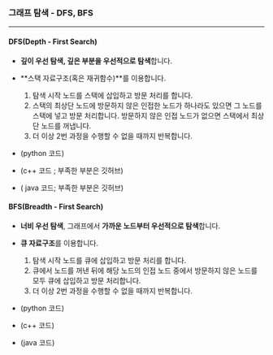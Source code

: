 ### 그래프 탐색 - DFS, BFS

---

#### DFS(Depth - First Search)

- **깊이 우선 탐색, 깊은 부분을 우선적으로 탐색**합니다.
- **스택 자료구조(혹은 재귀함수)**를 이용합니다.
  1. 탐색 시작 노드를 스택에 삽입하고 방문 처리를 합니다.
  2. 스택의 최상단 노드에 방문하지 않은 인접한 노드가 하나라도 있으면 그 노드를 스택에 넣고 방문 처리합니다. 방문하지 않은 인접 노드가 없으면 스택에서 최상단 노드를 꺼냅니다.
  3.  더 이상 2번 과정을 수행할 수 없을 때까지 반복합니다.

- (python 코드)

- (c++ 코드 ; 부족한 부분은 깃허브)
- ( java 코드; 부족한 부분은 깃허브)

#### BFS(Breadth - First Search)

- **너비 우선 탐색**, 그래프에서 **가까운 노드부터 우선적으로 탐색**합니다.
- **큐 자료구조**를 이용합니다.
  1. 탐색 시작 노드를 큐에 삽입하고 방문 처리를 합니다.
  2. 큐에서 노드를 꺼낸 뒤에 해당 노드의 인접 노드 중에서 방문하지 않은 노드를 모두 큐에 삽입하고 방문 처리합니다.
  3. 더 이상 2번 과정을 수행할 수 없을 때까지 반복합니다.

- (python 코드)
- (c++ 코드)
- (java 코드)